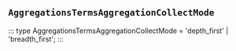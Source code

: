## `AggregationsTermsAggregationCollectMode`
:::
type AggregationsTermsAggregationCollectMode = 'depth_first' | 'breadth_first';
:::
